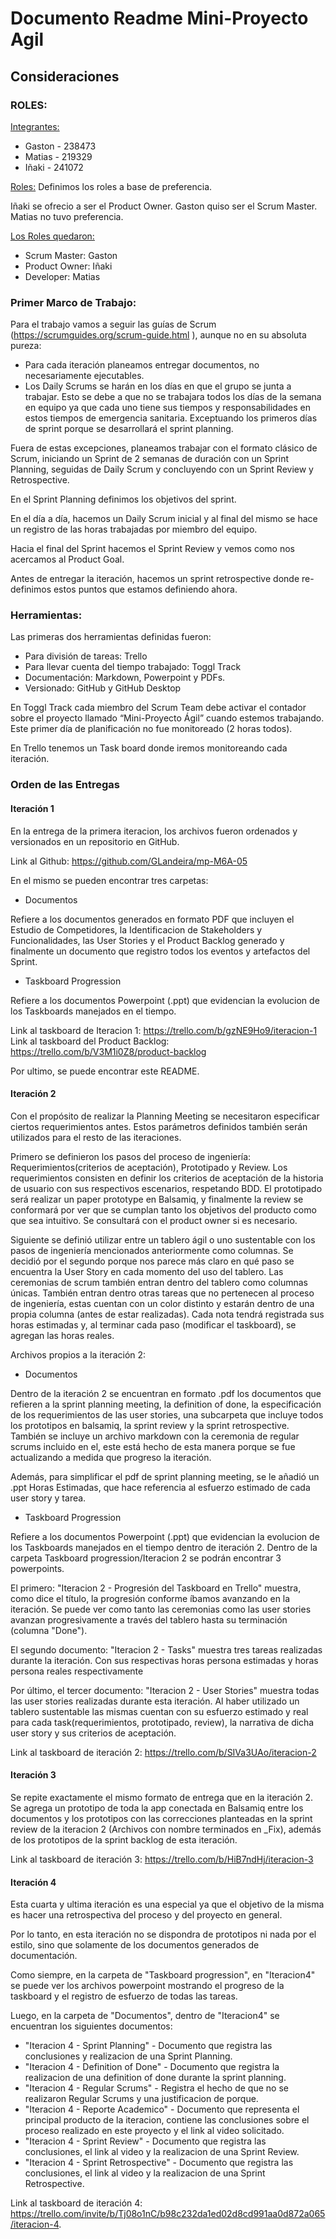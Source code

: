 # Documento Readme Mini-Proyecto Agil
## Consideraciones
### ROLES:

<ins>Integrantes:</ins>
- Gaston - 238473
- Matias - 219329
- Iñaki  - 241072

<ins>Roles:</ins>
Definimos los roles a base de preferencia.

Iñaki se ofrecio a ser el Product Owner.
Gaston quiso ser el Scrum Master.
Matias no tuvo preferencia.

<ins>Los Roles quedaron:</ins>
- Scrum Master: Gaston
- Product Owner: Iñaki
- Developer: Matias

### Primer Marco de Trabajo:
Para el trabajo vamos a seguir las guías de Scrum (https://scrumguides.org/scrum-guide.html
), aunque no en su absoluta pureza:
- Para cada iteración planeamos entregar documentos, no necesariamente ejecutables.
- Los Daily Scrums se harán en los días en que el grupo se junta a trabajar. Esto se debe a que no se trabajara todos los días de la semana en equipo ya que cada uno tiene sus tiempos y responsabilidades en estos tiempos de emergencia sanitaria. Exceptuando los primeros días de sprint porque se desarrollará el sprint planning.

Fuera de estas excepciones, planeamos trabajar con el formato clásico de Scrum, iniciando un Sprint de 2 semanas de duración con un Sprint Planning, seguidas de Daily Scrum y concluyendo con un Sprint Review y Retrospective.

En el Sprint Planning definimos los objetivos del sprint.

En el día a día, hacemos un Daily Scrum inicial y al final del mismo se hace un registro de las horas trabajadas por miembro del equipo.

Hacia el final del Sprint hacemos el Sprint Review y vemos como nos acercamos al Product Goal.

Antes de entregar la iteración, hacemos un sprint retrospective donde re-definimos estos puntos que estamos definiendo ahora.

### Herramientas:
Las primeras dos herramientas definidas fueron:
- Para división de tareas: Trello
- Para llevar cuenta del tiempo trabajado: Toggl Track
- Documentación: Markdown, Powerpoint y PDFs.
- Versionado: GitHub y GitHub Desktop

En Toggl Track cada miembro del Scrum Team debe activar el contador sobre el proyecto llamado “Mini-Proyecto Ágil” cuando estemos trabajando. Este primer día de planificación no fue monitoreado (2 horas todos).

En Trello tenemos un Task board donde iremos monitoreando cada iteración.

### Orden de las Entregas

#### Iteración 1
En la entrega de la primera iteracion, los archivos fueron ordenados y versionados en un repositorio en GitHub.

Link al Github: https://github.com/GLandeira/mp-M6A-05

En el mismo se pueden encontrar tres carpetas:
- Documentos

Refiere a los documentos generados en formato PDF que incluyen el Estudio de Competidores, la Identificacion de Stakeholders y Funcionalidades, las User Stories y el Product Backlog generado y finalmente un documento que registro todos los eventos y artefactos del Sprint.

- Taskboard Progression

Refiere a los documentos Powerpoint (.ppt) que evidencian la evolucion de los Taskboards  manejados en el tiempo.

Link al taskboard de Iteracion 1: https://trello.com/b/gzNE9Ho9/iteracion-1 
Link al taskboard del Product Backlog: https://trello.com/b/V3M1i0Z8/product-backlog

Por ultimo, se puede encontrar este README.

#### Iteración 2

Con el propósito de realizar la Planning Meeting se necesitaron especificar ciertos requerimientos antes. Estos parámetros definidos también serán utilizados para el resto de las iteraciones.
 
Primero se definieron los pasos del proceso de ingeniería: Requerimientos(criterios de aceptación), Prototipado y Review. Los requerimientos consisten en definir los criterios de aceptación de la historia de usuario con sus respectivos escenarios, respetando BDD. El prototipado será realizar un paper prototype en Balsamiq, y finalmente la review se conformará  por ver que se cumplan tanto los objetivos del producto como que sea intuitivo. Se consultará con el product owner si es necesario.
 
Siguiente se definió utilizar entre un tablero ágil o uno sustentable con los pasos de ingeniería mencionados anteriormente como columnas. Se decidió por el segundo porque nos parece más claro en qué paso se encuentra la User Story en cada momento del uso del tablero.
Las ceremonias de scrum también entran dentro del tablero como columnas únicas. También entran dentro otras tareas que no pertenecen al proceso de ingeniería, estas cuentan con un color distinto y estarán dentro de una propia columna (antes de estar realizadas). Cada nota tendrá registrada sus horas estimadas y, al terminar cada paso (modificar el taskboard), se agregan las horas reales.
 
Archivos propios a la iteración 2:
 
- Documentos
 
Dentro de la iteración 2 se encuentran en formato .pdf los documentos que refieren a la sprint planning meeting, la definition of done, la especificación de los requerimientos de las user stories, una subcarpeta que incluye todos los prototipos en balsamiq, la sprint review y la sprint retrospective. También se incluye un archivo markdown con la ceremonia de regular scrums incluido en el, este está hecho de esta manera porque se fue actualizando a medida que progreso la iteración.
 
Además, para simplificar el pdf de sprint planning meeting, se le añadió un .ppt Horas Estimadas, que hace referencia al esfuerzo estimado de cada user story y tarea.
 
- Taskboard Progression

Refiere a los documentos Powerpoint (.ppt) que evidencian la evolucion de los Taskboards  manejados en el tiempo dentro de iteración 2.
Dentro de la carpeta Taskboard progression/Iteracion 2 se podrán encontrar 3 powerpoints.
 
El primero: "Iteracion 2 - Progresión del Taskboard en Trello" muestra, como dice el título, la progresión conforme íbamos avanzando en la iteración. Se puede ver como tanto las ceremonias como las user stories  avanzan progresivamente a través del tablero hasta su terminación (columna "Done").
 
El segundo documento: "Iteracion 2 - Tasks" muestra tres tareas realizadas durante la iteración. Con sus respectivas horas persona estimadas y horas persona reales respectivamente
 
Por último, el tercer documento: "Iteracion 2 - User Stories" muestra todas las user stories realizadas durante esta iteración. Al haber utilizado un tablero sustentable las mismas cuentan con su esfuerzo estimado y real para cada task(requerimientos, prototipado, review), la narrativa de dicha user story y sus criterios de aceptación.


Link al taskboard de iteración 2: https://trello.com/b/SIVa3UAo/iteracion-2

#### Iteración 3

Se repite exactamente el mismo formato de entrega que en la iteración 2. Se agrega un prototipo de toda la app conectada en Balsamiq entre los documentos y los prototipos con las correcciones planteadas en la sprint review de la iteracion 2 (Archivos con nombre terminados en _Fix), además de los prototipos de la sprint backlog de esta iteración. 

Link al taskboard de iteración 3: https://trello.com/b/HiB7ndHj/iteracion-3

#### Iteración 4
Esta cuarta y ultima iteración es una especial ya que el objetivo de la misma es hacer una retrospectiva del proceso y del proyecto en general.

Por lo tanto, en esta iteración no se dispondra de prototipos ni nada por el estilo, sino que solamente de los documentos generados de documentación.

Como siempre, en la carpeta de "Taskboard progression", en "Iteracion4" se puede ver los archivos powerpoint mostrando el progreso de la taskboard y el registro de esfuerzo de todas las tareas.

Luego, en la carpeta de "Documentos", dentro de "Iteracion4" se encuentran los siguientes documentos:

- "Iteracion 4 - Sprint Planning" - Documento que registra las conclusiones y realizacion de una Sprint Planning.
- "Iteracion 4 - Definition of Done" - Documento que registra la realizacion de una definition of done durante la sprint planning.
- "Iteracion 4 - Regular Scrums" - Registra el hecho de que no se realizaron Regular Scrums y una justificacion de porque.
- "Iteracion 4 - Reporte Academico" - Documento que representa el principal producto de la iteracion, contiene las conclusiones sobre el proceso realizado en este proyecto y el link al video solicitado.
- "Iteracion 4 - Sprint Review" - Documento que registra las conclusiones, el link al video y la realizacion de una Sprint Review.
- "Iteracion 4 - Sprint Retrospective" - Documento que registra las conclusiones, el link al video y la realizacion de una Sprint Retrospective.

Link al taskboard de iteración 4: https://trello.com/invite/b/Tj08o1nC/b98c232da1ed02d8cd991aa0d872a065/iteracion-4.